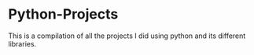 # Python-Projects
This is a compilation of all the projects I did using python and its different libraries.
